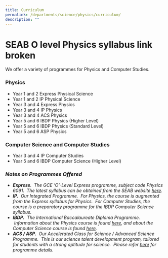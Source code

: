 ```yaml
---
title: Curriculum
permalink: /departments/science/physics/curriculum/
description: ""
---
```

# SEAB O level Physics syllabus link broken

We offer a variety of programmes for Physics and Computer Studies.

### Physics

*   Year 1 and 2 Express Physical Science
*   Year 1 and 2 IP Physical Science
*   Year 3 and 4 Express Physics
*   Year 3 and 4 IP Physics
*   Year 3 and 4 ACS Physics
*   Year 5 and 6 IBDP Physics (Higher Level)
*   Year 5 and 6 IBDP Physics (Standard Level)
*   Year 5 and 6 ASP Physics

### Computer Science and Computer Studies

*   Year 3 and 4 IP Computer Studies
*   Year 5 and 6 IBDP Computer Science (Higher Level)

### _Notes on Programmes Offered_

*   _**Express**.  The GCE ‘O’-Level Express programme, subject code Physics 6091.  The latest syllabus can be obtained from the SEAB website [here](https://www.seab.gov.sg/home/examinations/gce-o-level/o-level-syllabuses-examined-for-school-candidates-2021)._
*   _**IP.**  Our Integrated Programme.  For Physics, the course is augmented from the Express syllabus for Physics.  For Computer Studies, the course is a preparatory programme for the IBDP Computer Science syllabus._
*   _**IBDP.**  The International Baccalaureate Diploma Programme.  Information about the Physics course is found [here](http://www.ibo.org/programmes/diploma-programme/curriculum/sciences/physics/), and about the Computer Science course is found [here](https://www.ibo.org/programmes/diploma-programme/curriculum/sciences/computer-science/)._
*   _**ACS / ASP.**  Our Accelerated Class for Science /_ _Advanced Science Programme.  This is our science talent development program, tailored for students with a strong aptitude for science.  Please refer [here](/departments/science/special-programmes/) for programme details._